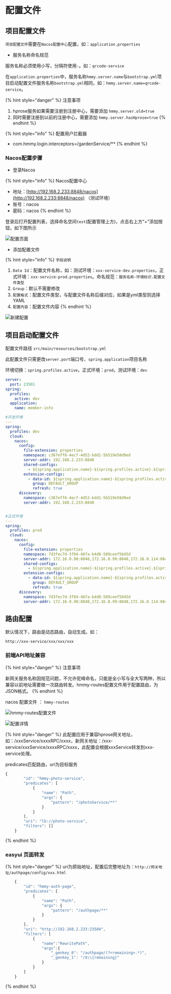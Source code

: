 # 配置文件

## 项目配置文件

`项目配置文件`需要在`Nacos配置中心`配置，如：`application.properties`

* 服务名称命名规范

服务名称必须使用小写，分隔符使用`-`。如：`qrcode-service`

在`application.properties`中，服务名称`hmmy.server.name`与`bootstrap.yml`项目启动配置文件服务名称`bootstrap.yml`相同，如：`hmmy.server.name=qrcode-service`。

{% hint style="danger" %}
注意事项

1. hprose服务如果需要注册到注册中心，需要添加 `hmmy.server.old=true`
2. 同时需要注册到以前的注册中心，需要添加 `hmmy.server.hasHprose=true`
{% endhint %}

{% hint style="info" %}
配置用户拦截器

* com.hmmy.login.interceptors=/gardenService/\*\*
{% endhint %}

### Nacos配置步骤 <a href="#nacos" id="nacos"></a>

* 登录Nacos

{% hint style="info" %}
Nacos配置中心

* 地址：[http://192.168.2.233:8848/nacos](http://192.168.2.233:8848/nacos) （测试环境）
* 账号：nacos
* 密码：nacos
{% endhint %}

登录后打开配置列表，选择命名空间`test`(配置管理上方)，点击右上方“+”添加按钮，如下图所示

![配置页面](http://hmmy-mall-nursery-stock.oss-cn-beijing.aliyuncs.com/20210607093108.png)

* 添加配置文件

{% hint style="info" %}
`字段说明`

1. `Data Id`：配置文件名称，如：测试环境：`xxx-service-dev.properties`，正式环境：`xxx-service-prod.properties`。命名规范：`服务名称-环境标识.配置文件类型`
2. `Group`：默认不需要修改
3. `配置格式`：配置文件类型，与配置文件名称后缀对应，如果是yml类型则选择YAML
4. `配置内容`：配置文件内容
{% endhint %}

![新建配置](http://hmmy-mall-nursery-stock.oss-cn-beijing.aliyuncs.com/20210607092345.png)

## 项目启动配置文件

配置文件路径 `src/main/resources/bootstrap.yml`

此配置文件只需更改`server.port`端口号、`spring.application`项目名称

环境切换：`spring.profiles.active`，正式环境：`prod`，测试环境：`dev`

```yaml
server:
  port: 23501
spring:
  profiles:
    active: dev
  application:
    name: member-info

#开发环境
---
spring:
  profiles: dev
  cloud:
    nacos:
      config:
        file-extension: properties
        namespace: c367eff6-4ecf-4d52-bdd1-5b519e58d9ed
        server-addr: 192.168.2.233:8848
        shared-configs:
          - ${spring.application.name}-${spring.profiles.active}.${spring.cloud.nacos.config.file-extension}
        extension-configs:
          - data-id: ${spring.application.name}-${spring.profiles.active}.${spring.cloud.nacos.config.file-extension}
            group: DEFAULT_GROUP
            refresh: true
      discovery:
        namespace: c367eff6-4ecf-4d52-bdd1-5b519e58d9ed
        server-addr: 192.168.2.233:8848


#正式环境
---
spring:
  profiles: prod
  cloud:
    nacos:
      config:
        file-extension: properties
        namespace: 7d3fec7d-3f04-46fa-b4d8-589ceef5645d
        server-addr: 172.16.0.98:8848,172.16.0.99:8848,172.16.0.114:8848
        shared-configs:
          - ${spring.application.name}-${spring.profiles.active}.${spring.cloud.nacos.config.file-extension}
        extension-configs:
          - data-id: ${spring.application.name}-${spring.profiles.active}.${spring.cloud.nacos.config.file-extension}
            group: DEFAULT_GROUP
            refresh: true
      discovery:
        namespace: 7d3fec7d-3f04-46fa-b4d8-589ceef5645d
        server-addr: 172.16.0.98:8848,172.16.0.99:8848,172.16.0.114:8848
```

## 路由配置

默认情况下，路由是动态路由，自动生成。如：

`http://xxx-service/xxx/xxx/xxx`

### 前端API地址兼容 <a href="#hprose" id="hprose"></a>

{% hint style="danger" %}
注意事项

新网关服务名称因规范问题，不允许驼峰命名，只能是全小写与全大写两种，所以兼容以前地址需要做一次路由转发。hmmy-routes配置文件用于配置路由，为JSON格式。
{% endhint %}

nacos 配置文件 ： `hmmy-routes`

![hmmy-routes配置文件](http://hmmy-mall-nursery-stock.oss-cn-beijing.aliyuncs.com/20210617090730.png)

![配置详情](https://hmmy-mall-nursery-stock.oss-cn-beijing.aliyuncs.com/20210617090859.png)

{% hint style="danger" %}
此配置应用于兼容hprose网关地址，如：/xxxService/xxxxRPC/xxxx，新网关地址：/xxx-service/xxxService/xxxxRPC/xxxx，此配置会根据xxxService转发到xxx-service处理。

predicates匹配路由，uri为目标服务

```javascript
{
        "id": "hmmy-photo-service",
        "predicates": [
            {
                "name": "Path",
                "args": {
                    "pattern": "/photoService/**"
                }
            }
        ],
        "uri": "lb://photo-service",
        "filters": []
    }
```
{% endhint %}

### easyui 页面转发 <a href="#easyui" id="easyui"></a>

{% hint style="danger" %}
uri为原始地址，配置后完整地址为：`http://网关地址/authpage/config/xxx.html`

```javascript
    {
        "id": "hmmy-auth-page",
        "predicates": [
            {
                "name": "Path",
                "args": {
                    "pattern": "/authpage/**"
                }
            }
        ],
        "uri": "http://192.168.2.233:23504",
        "filters": [
            {
                "name":"RewritePath",
                "args":{
                    "_genkey_0": "/authpage/(?<remaining>.*)",
                    "_genkey_1": "/$\\{remaining}"
                }
            }
        ]
    }
```
{% endhint %}

